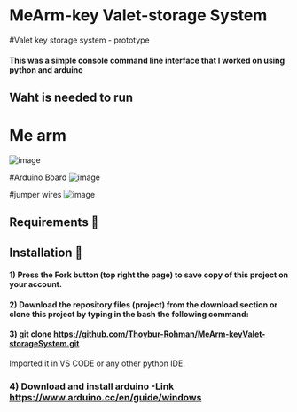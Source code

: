 # MeArm-key Valet-storage System
#Valet key storage system - prototype 

#### This was a simple console command line interface that I worked on using python and arduino
                                                                                                            
## Waht is needed to run 
# Me arm 
![image](https://user-images.githubusercontent.com/73062879/147391815-22aefb56-a59e-4c6c-8c2b-fcc4f9f28c8c.png)

#Arduino Board
![image](https://user-images.githubusercontent.com/73062879/147391828-989f92d5-0653-4d12-806c-0b1a0958058a.png)

#jumper wires 
![image](https://user-images.githubusercontent.com/73062879/147391840-599d8339-2369-4176-9d12-b9882442e3c6.png)



## Requirements 🔧

## Installation 🔌
#### 1) Press the Fork button (top right the page) to save copy of this project on your account.

#### 2) Download the repository files (project) from the download section or clone this project by typing in the bash the following command:

#### 3) git clone https://github.com/Thoybur-Rohman/MeArm-keyValet-storageSystem.git
Imported it in VS CODE or any other python IDE.

### 4) Download and install arduino -Link https://www.arduino.cc/en/guide/windows

